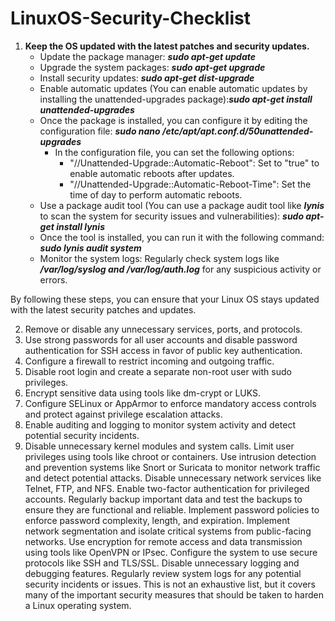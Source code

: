# LinuxOS-Security-Checklist

1. <b>Keep the OS updated with the latest patches and security updates.</b>
    - Update the package manager: <b><i>sudo apt-get update</i></b>
    - Upgrade the system packages: <b><i>sudo apt-get upgrade</i></b>
    - Install security updates: <b><i>sudo apt-get dist-upgrade</i></b>
    - Enable automatic updates (You can enable automatic updates by installing the unattended-upgrades package):<b><i>sudo apt-get install unattended-upgrades</i></b>
    - Once the package is installed, you can configure it by editing the configuration file: <b><i>sudo nano /etc/apt/apt.conf.d/50unattended-upgrades</i></b>
      - In the configuration file, you can set the following options:
          - "//Unattended-Upgrade::Automatic-Reboot": Set to "true" to enable automatic reboots after updates.
          - "//Unattended-Upgrade::Automatic-Reboot-Time": Set the time of day to perform automatic reboots.
    - Use a package audit tool (You can use a package audit tool like <b><i>lynis</i></b> to scan the system for security issues and vulnerabilities):
    <b><i>sudo apt-get install lynis</i></b>
    - Once the tool is installed, you can run it with the following command: <b><i>sudo lynis audit system</i></b>
    - Monitor the system logs: Regularly check system logs like <b><i>/var/log/syslog and /var/log/auth.log</i></b> for any suspicious activity or errors.

By following these steps, you can ensure that your Linux OS stays updated with the latest security patches and updates.



2. Remove or disable any unnecessary services, ports, and protocols.
3. Use strong passwords for all user accounts and disable password authentication for SSH access in favor of public key authentication.
4. Configure a firewall to restrict incoming and outgoing traffic.
5. Disable root login and create a separate non-root user with sudo privileges.
6. Encrypt sensitive data using tools like dm-crypt or LUKS.
7. Configure SELinux or AppArmor to enforce mandatory access controls and protect against privilege escalation attacks.
8. Enable auditing and logging to monitor system activity and detect potential security incidents.
9. Disable unnecessary kernel modules and system calls.
Limit user privileges using tools like chroot or containers.
Use intrusion detection and prevention systems like Snort or Suricata to monitor network traffic and detect potential attacks.
Disable unnecessary network services like Telnet, FTP, and NFS.
Enable two-factor authentication for privileged accounts.
Regularly backup important data and test the backups to ensure they are functional and reliable.
Implement password policies to enforce password complexity, length, and expiration.
Implement network segmentation and isolate critical systems from public-facing networks.
Use encryption for remote access and data transmission using tools like OpenVPN or IPsec.
Configure the system to use secure protocols like SSH and TLS/SSL.
Disable unnecessary logging and debugging features.
Regularly review system logs for any potential security incidents or issues.
This is not an exhaustive list, but it covers many of the important security measures that should be taken to harden a Linux operating system.
